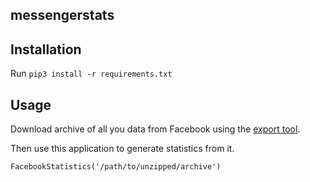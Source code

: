 messengerstats
---------------

## Installation
Run `pip3 install -r requirements.txt`

## Usage
Download archive of all you data from Facebook using the
 [export tool](https://www.facebook.com/help/302796099745838).

Then use this application to generate statistics from it.

```
FacebookStatistics('/path/to/unzipped/archive')
```